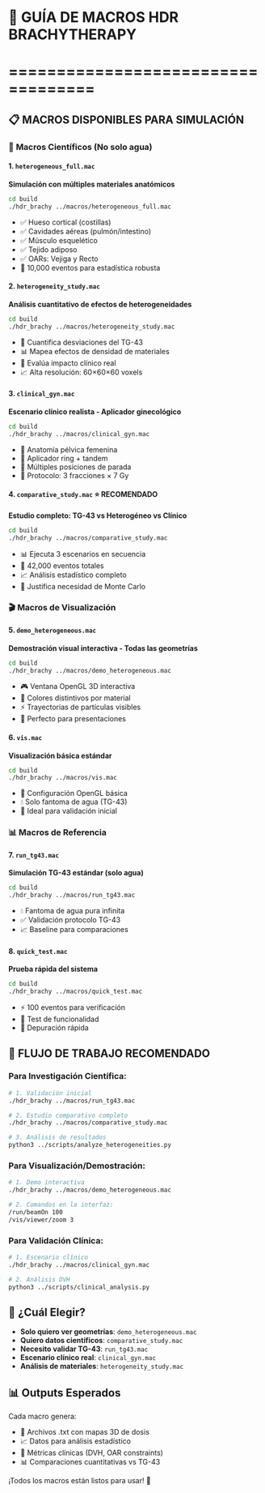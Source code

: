 # 🎯 GUÍA DE MACROS HDR BRACHYTHERAPY
# ===================================

## 📋 MACROS DISPONIBLES PARA SIMULACIÓN

### 🔬 **Macros Científicos (No solo agua)**

#### 1. `heterogeneous_full.mac` 
**Simulación con múltiples materiales anatómicos**
```bash
cd build
./hdr_brachy ../macros/heterogeneous_full.mac
```
- ✅ Hueso cortical (costillas)
- ✅ Cavidades aéreas (pulmón/intestino)
- ✅ Músculo esquelético
- ✅ Tejido adiposo
- ✅ OARs: Vejiga y Recto
- 🎯 10,000 eventos para estadística robusta

#### 2. `heterogeneity_study.mac`
**Análisis cuantitativo de efectos de heterogeneidades**
```bash
cd build  
./hdr_brachy ../macros/heterogeneity_study.mac
```
- 🔬 Cuantifica desviaciones del TG-43
- 📊 Mapea efectos de densidad de materiales
- 🎯 Evalúa impacto clínico real
- 📈 Alta resolución: 60×60×60 voxels

#### 3. `clinical_gyn.mac`
**Escenario clínico realista - Aplicador ginecológico**
```bash
cd build
./hdr_brachy ../macros/clinical_gyn.mac  
```
- 🏥 Anatomía pélvica femenina
- 🔧 Aplicador ring + tandem
- 📍 Múltiples posiciones de parada
- 🎯 Protocolo: 3 fracciones × 7 Gy

#### 4. `comparative_study.mac` ⭐ **RECOMENDADO**
**Estudio completo: TG-43 vs Heterogéneo vs Clínico**
```bash
cd build
./hdr_brachy ../macros/comparative_study.mac
```
- 📊 Ejecuta 3 escenarios en secuencia
- 🔬 42,000 eventos totales
- 📈 Análisis estadístico completo  
- 🎯 Justifica necesidad de Monte Carlo

### 🎬 **Macros de Visualización**

#### 5. `demo_heterogeneous.mac`
**Demostración visual interactiva - Todas las geometrías**
```bash
cd build
./hdr_brachy ../macros/demo_heterogeneous.mac
```
- 🎮 Ventana OpenGL 3D interactiva
- 🌈 Colores distintivos por material
- ⚡ Trayectorias de partículas visibles
- 🎯 Perfecto para presentaciones

#### 6. `vis.mac` 
**Visualización básica estándar**
```bash
cd build
./hdr_brachy ../macros/vis.mac
```
- 🔧 Configuración OpenGL básica
- 💧 Solo fantoma de agua (TG-43)
- 🎯 Ideal para validación inicial

### 📊 **Macros de Referencia**

#### 7. `run_tg43.mac`
**Simulación TG-43 estándar (solo agua)**
```bash
cd build
./hdr_brachy ../macros/run_tg43.mac
```
- 💧 Fantoma de agua pura infinita
- ✅ Validación protocolo TG-43
- 📈 Baseline para comparaciones

#### 8. `quick_test.mac`
**Prueba rápida del sistema**
```bash
cd build  
./hdr_brachy ../macros/quick_test.mac
```
- ⚡ 100 eventos para verificación
- 🔧 Test de funcionalidad
- 🎯 Depuración rápida

## 🚀 **FLUJO DE TRABAJO RECOMENDADO**

### Para **Investigación Científica**:
```bash
# 1. Validación inicial
./hdr_brachy ../macros/run_tg43.mac

# 2. Estudio comparativo completo  
./hdr_brachy ../macros/comparative_study.mac

# 3. Análisis de resultados
python3 ../scripts/analyze_heterogeneities.py
```

### Para **Visualización/Demostración**:
```bash
# 1. Demo interactiva
./hdr_brachy ../macros/demo_heterogeneous.mac

# 2. Comandos en la interfaz:
/run/beamOn 100
/vis/viewer/zoom 3
```

### Para **Validación Clínica**:
```bash
# 1. Escenario clínico
./hdr_brachy ../macros/clinical_gyn.mac

# 2. Análisis DVH 
python3 ../scripts/clinical_analysis.py
```

## 🎯 **¿Cuál Elegir?**

- **Solo quiero ver geometrías**: `demo_heterogeneous.mac`
- **Quiero datos científicos**: `comparative_study.mac` 
- **Necesito validar TG-43**: `run_tg43.mac`
- **Escenario clínico real**: `clinical_gyn.mac`
- **Análisis de materiales**: `heterogeneity_study.mac`

## 📊 **Outputs Esperados**

Cada macro genera:
- 📁 Archivos .txt con mapas 3D de dosis
- 📈 Datos para análisis estadístico
- 🎯 Métricas clínicas (DVH, OAR constraints)
- 📊 Comparaciones cuantitativas vs TG-43

¡Todos los macros están listos para usar! 🚀
